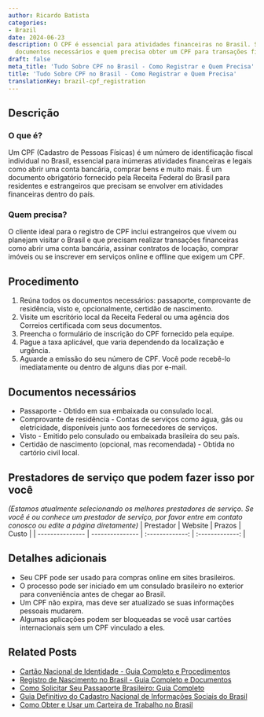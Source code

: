 ```yaml
---
author: Ricardo Batista
categories:
- Brazil
date: 2024-06-23
description: O CPF é essencial para atividades financeiras no Brasil. Saiba como registrar,
  documentos necessários e quem precisa obter um CPF para transações financeiras.
draft: false
meta_title: 'Tudo Sobre CPF no Brasil - Como Registrar e Quem Precisa'
title: 'Tudo Sobre CPF no Brasil - Como Registrar e Quem Precisa'
translationKey: brazil-cpf_registration
---
```



## Descrição
### O que é?
Um CPF (Cadastro de Pessoas Físicas) é um número de identificação fiscal individual no Brasil, essencial para inúmeras atividades financeiras e legais como abrir uma conta bancária, comprar bens e muito mais. É um documento obrigatório fornecido pela Receita Federal do Brasil para residentes e estrangeiros que precisam se envolver em atividades financeiras dentro do país.

### Quem precisa?
O cliente ideal para o registro de CPF inclui estrangeiros que vivem ou planejam visitar o Brasil e que precisam realizar transações financeiras como abrir uma conta bancária, assinar contratos de locação, comprar imóveis ou se inscrever em serviços online e offline que exigem um CPF.

## Procedimento

1. Reúna todos os documentos necessários: passaporte, comprovante de residência, visto e, opcionalmente, certidão de nascimento.
2. Visite um escritório local da Receita Federal ou uma agência dos Correios certificada com seus documentos.
3. Preencha o formulário de inscrição do CPF fornecido pela equipe.
4. Pague a taxa aplicável, que varia dependendo da localização e urgência.
5. Aguarde a emissão do seu número de CPF. Você pode recebê-lo imediatamente ou dentro de alguns dias por e-mail.

## Documentos necessários

- Passaporte - Obtido em sua embaixada ou consulado local.
- Comprovante de residência - Contas de serviços como água, gás ou eletricidade, disponíveis junto aos fornecedores de serviços.
- Visto - Emitido pelo consulado ou embaixada brasileira do seu país.
- Certidão de nascimento (opcional, mas recomendada) - Obtida no cartório civil local.

## Prestadores de serviço que podem fazer isso por você
_(Estamos atualmente selecionando os melhores prestadores de serviço. Se você é ou conhece um prestador de serviço, por favor entre em contato conosco ou edite a página diretamente)_
| Prestador        |     Website     |     Prazos    |       Custo      |
| --------------- | --------------- |  :-------------: | :-------------: |

## Detalhes adicionais

- Seu CPF pode ser usado para compras online em sites brasileiros.
- O processo pode ser iniciado em um consulado brasileiro no exterior para conveniência antes de chegar ao Brasil.
- Um CPF não expira, mas deve ser atualizado se suas informações pessoais mudarem.
- Algumas aplicações podem ser bloqueadas se você usar cartões internacionais sem um CPF vinculado a eles.
## Related Posts

- [Cartão Nacional de Identidade - Guia Completo e Procedimentos](https://tramitit.com/portuguese/guides/brazil/documento_de_identidade/)
- [Registro de Nascimento no Brasil - Guia Completo e Documentos](https://tramitit.com/portuguese/guides/brazil/registro_de_nascimento/)
- [Como Solicitar Seu Passaporte Brasileiro: Guia Completo](https://tramitit.com/portuguese/guides/brazil/emissão_de_passaporte/)
- [Guia Definitivo do Cadastro Nacional de Informações Sociais do Brasil](https://tramitit.com/portuguese/guides/brazil/cadastro_nacional_de_informações_sociais/)
- [Como Obter e Usar um Carteira de Trabalho no Brasil](https://tramitit.com/portuguese/guides/brazil/carteira_de_trabalho/)